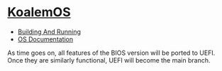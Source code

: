 
# [KoalemOS](https://conorm110.github.io/KoalemOS/uefi/Documentation/docs)
- [Building And Running](https://conorm110.github.io/KoalemOS/uefi/Documentation/building_and_running)
- [OS Documentation](https://conorm110.github.io/KoalemOS/Documentation/KoalemOS/uefi/Documentation/os_docs)

As time goes on, all features of the BIOS version will be ported to UEFI. Once they are similarly functional, UEFI will become the main branch.